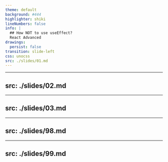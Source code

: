 ```yaml
---
theme: default
background: #444
highlighter: shiki
lineNumbers: false
info: |
  ## How NOT to use useEffect?
  React Advanced
drawings:
  persist: false
transition: slide-left
css: unocss
src: ./slides/01.md
---
```


---
src: ./slides/02.md
---

---
src: ./slides/03.md
---

---
src: ./slides/98.md
---

---
src: ./slides/99.md
---
